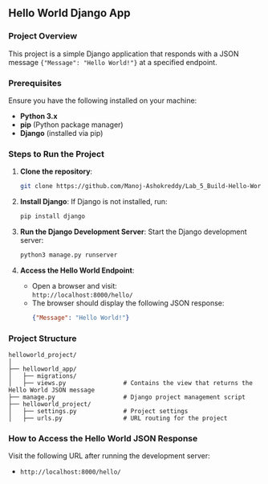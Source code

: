 
## Hello World Django App

### Project Overview
This project is a simple Django application that responds with a JSON message `{"Message": "Hello World!"}` at a specified endpoint.

### Prerequisites
Ensure you have the following installed on your machine:
- **Python 3.x**
- **pip** (Python package manager)
- **Django** (installed via pip)

### Steps to Run the Project

1. **Clone the repository**:
   ```bash
   git clone https://github.com/Manoj-Ashokreddy/Lab_5_Build-Hello-World-Django-App.git
   ```

2. **Install Django**:
   If Django is not installed, run:
   ```bash
   pip install django
   ```

3. **Run the Django Development Server**:
   Start the Django development server:
   ```bash
   python3 manage.py runserver
   ```

4. **Access the Hello World Endpoint**:
   - Open a browser and visit:  
     `http://localhost:8000/hello/`
   - The browser should display the following JSON response:
     ```json
     {"Message": "Hello World!"}
     ```

### Project Structure

```
helloworld_project/
│
├── helloworld_app/
│   ├── migrations/
│   ├── views.py                # Contains the view that returns the Hello World JSON message
├── manage.py                   # Django project management script
├── helloworld_project/
│   ├── settings.py             # Project settings
│   ├── urls.py                 # URL routing for the project
```

### How to Access the Hello World JSON Response
Visit the following URL after running the development server:
- `http://localhost:8000/hello/`

```
